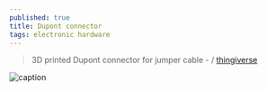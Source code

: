 ```yaml
---
published: true
title: Dupont connector
tags: electronic hardware
---
```

> 3D printed Dupont connector for jumper cable - []() / [thingiverse](https://www.thingiverse.com/thing:5233256/files)

![caption](https://nerd-corner.com/wp-content/uploads/2022/05/Thumbnail-Dupont-connector.png)
